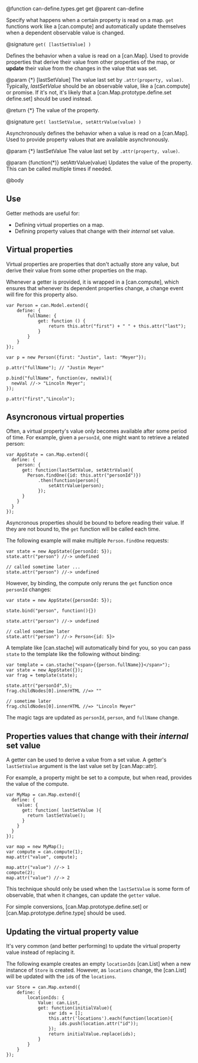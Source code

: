 @function can-define.types.get get
@parent can-define

Specify what happens when a certain property is read on a map. `get` functions
work like a [can.compute] and automatically update themselves when a dependent
observable value is changed.


@signature `get( [lastSetValue] )`

  Defines the behavior when a value is read on a [can.Map]. Used to provide properties that derive their value from
  other properties of the map, or __update__ their value from
  the changes in the value that was set.

  @param {*} [lastSetValue] The value last set by `.attr(property, value)`.  Typically, _lastSetValue_
  should be an observable value, like a [can.compute] or promise. If it's not, it's likely
  that a [can.Map.prototype.define.set define.set] should be used instead.

  @return {*} The value of the property.

@signature `get( lastSetValue, setAttrValue(value) )`

  Asynchronously defines the behavior when a value is read on a [can.Map]. Used to provide property values that
  are available asynchronously.

  @param {*} lastSetValue The value last set by `.attr(property, value)`.

  @param {function(*)} setAttrValue(value) Updates the value of the property. This can be called
  multiple times if needed.

@body

## Use

Getter methods are useful for:

 - Defining virtual properties on a map.
 - Defining property values that change with their _internal_ set value.

## Virtual properties


Virtual properties are properties that don't actually store any value, but derive their value
from some other properties on the map.

Whenever a getter is provided, it is wrapped in a [can.compute], which ensures
that whenever its dependent properties change, a change event will fire for this property also.

```
var Person = can.Model.extend({
	define: {
		fullName: {
			get: function () {
				return this.attr("first") + " " + this.attr("last");
			}
		}
	}
});

var p = new Person({first: "Justin", last: "Meyer"});

p.attr("fullName"); // "Justin Meyer"

p.bind("fullName", function(ev, newVal){
  newVal //-> "Lincoln Meyer";
});

p.attr("first","Lincoln");
```

## Asyncronous virtual properties

Often, a virtual property's value only becomes available after some period of time.  For example,
given a `personId`, one might want to retrieve a related person:

```
var AppState = can.Map.extend({
  define: {
    person: {
      get: function(lastSetValue, setAttrValue){
        Person.findOne({id: this.attr("personId")})
        	.then(function(person){
        		setAttrValue(person);
        	});
      }
    }
  }
});
```

Asyncronous properties should be bound to before reading their value.  If
they are not bound to, the `get` function will be called each time.

The following example will make multiple `Person.findOne` requests:

```
var state = new AppState({personId: 5});
state.attr("person") //-> undefined

// called sometime later ...
state.attr("person") //-> undefined
```

However, by binding, the compute only reruns the `get` function once `personId` changes:

```
var state = new AppState({personId: 5});

state.bind("person", function(){})

state.attr("person") //-> undefined

// called sometime later
state.attr("person") //-> Person<{id: 5}>
```

A template like [can.stache] will automatically bind for you, so you can pass
`state` to the template like the following without binding:

```
var template = can.stache("<span>{{person.fullName}}</span>");
var state = new AppState({});
var frag = template(state);

state.attr("personId",5);
frag.childNodes[0].innerHTML //=> ""

// sometime later
frag.childNodes[0].innerHTML //=> "Lincoln Meyer"

```

The magic tags are updated as `personId`, `person`, and `fullName` change.


## Properties values that change with their _internal_ set value

A getter can be used to derive a value from a set value. A getter's
`lastSetValue` argument is the last value set by [can.Map::attr].

For example, a property might be set to a compute, but when read, provides the value
of the compute.

```
var MyMap = can.Map.extend({
  define: {
    value: {
      get: function( lastSetValue ){
        return lastSetValue();
      }
    }
  }
});

var map = new MyMap();
var compute = can.compute(1);
map.attr("value", compute);

map.attr("value") //-> 1
compute(2);
map.attr("value") //-> 2
```

This technique should only be used when the `lastSetValue` is some form of
observable, that when it changes, can update the `getter` value.

For simple conversions, [can.Map.prototype.define.set] or [can.Map.prototype.define.type] should be used.

## Updating the virtual property value

It's very common (and better performing) to update the virtual property value
instead of replacing it.

The following example creates an empty `locationIds` [can.List] when a new
instance of `Store` is created.  However, as `locations` change,
the [can.List] will be updated with the `id`s of the `locations`.


```
var Store = can.Map.extend({
	define: {
		locationIds: {
			Value: can.List,
			get: function(initialValue){
				var ids = [];
				this.attr('locations').each(function(location){
					ids.push(location.attr("id"));
				});
				return initialValue.replace(ids);
			}
		}
	}
});
```
